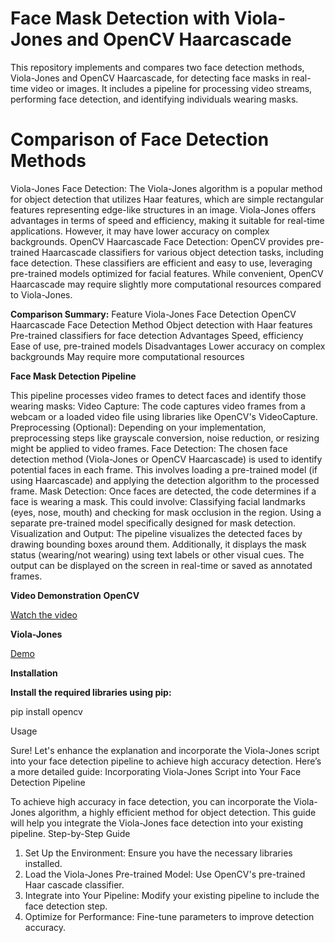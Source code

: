# Face Mask Detection with Viola-Jones and OpenCV Haarcascade

This repository implements and compares two face detection methods, Viola-Jones and OpenCV Haarcascade, for detecting face masks in real-time video or images. It includes a pipeline for processing video streams, performing face detection, and identifying individuals wearing masks.

# Comparison of Face Detection Methods

  Viola-Jones Face Detection:
        The Viola-Jones algorithm is a popular method for object detection that utilizes Haar features, which are simple rectangular features representing edge-like structures in an image. Viola-Jones offers advantages in terms of speed and efficiency, making it suitable for real-time applications. However, it may have lower accuracy on complex backgrounds.
    OpenCV Haarcascade Face Detection:
        OpenCV provides pre-trained Haarcascade classifiers for various object detection tasks, including face detection. These classifiers are efficient and easy to use, leveraging pre-trained models optimized for facial features. While convenient, OpenCV Haarcascade may require slightly more computational resources compared to Viola-Jones.

**Comparison Summary:**
Feature	Viola-Jones Face Detection	OpenCV Haarcascade Face Detection
Method	Object detection with Haar features	Pre-trained classifiers for face detection
Advantages	Speed, efficiency	Ease of use, pre-trained models
Disadvantages	Lower accuracy on complex backgrounds	May require more computational resources

**Face Mask Detection Pipeline**

This pipeline processes video frames to detect faces and identify those wearing masks:
    Video Capture:
        The code captures video frames from a webcam or a loaded video file using libraries like OpenCV's VideoCapture.
    Preprocessing (Optional):
        Depending on your implementation, preprocessing steps like grayscale conversion, noise reduction, or resizing might be applied to video frames.
    Face Detection:
        The chosen face detection method (Viola-Jones or OpenCV Haarcascade) is used to identify potential faces in each frame. This involves loading a pre-trained model (if using Haarcascade) and applying the detection algorithm to the processed frame.
    Mask Detection:
        Once faces are detected, the code determines if a face is wearing a mask. This could involve:
            Classifying facial landmarks (eyes, nose, mouth) and checking for mask occlusion in the region.
            Using a separate pre-trained model specifically designed for mask detection.
    Visualization and Output:
        The pipeline visualizes the detected faces by drawing bounding boxes around them. Additionally, it displays the mask status (wearing/not wearing) using text labels or other visual cues. The output can be displayed on the screen in real-time or saved as annotated frames.

**Video Demonstration**
**OpenCV**


[Watch the video](/OPENCV.mp4)

**Viola-Jones**

[Demo](/OUR-ezgif.com-crop.gif)

**Installation**

**Install the required libraries using pip:**

pip install opencv

Usage

Sure! Let's enhance the explanation and incorporate the Viola-Jones script into your face detection pipeline to achieve high accuracy detection. Here’s a more detailed guide:
Incorporating Viola-Jones Script into Your Face Detection Pipeline

To achieve high accuracy in face detection, you can incorporate the Viola-Jones algorithm, a highly efficient method for object detection. This guide will help you integrate the Viola-Jones face detection into your existing pipeline.
Step-by-Step Guide

  1. Set Up the Environment: Ensure you have the necessary libraries installed.
  2. Load the Viola-Jones Pre-trained Model: Use OpenCV's pre-trained Haar cascade classifier.
  3. Integrate into Your Pipeline: Modify your existing pipeline to include the face detection step.
  4. Optimize for Performance: Fine-tune parameters to improve detection accuracy.

